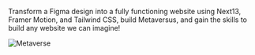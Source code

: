 Transform a Figma design into a fully functioning website using Next13, Framer Motion, and Tailwind CSS, build Metaversus, and gain the skills to build any website we can imagine!

![Metaverse](https://github.com/user-attachments/assets/d9dbbe1f-ea24-4537-885f-3a5e8a6191ca)
